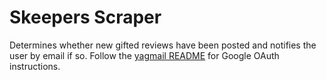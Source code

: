 # Skeepers Scraper

Determines whether new gifted reviews have been posted and notifies the user by email if so.
Follow the [yagmail README](https://github.com/kootenpv/yagmail?tab=readme-ov-file#oauth2) for Google OAuth instructions.